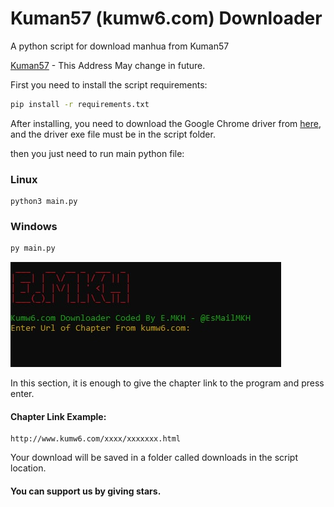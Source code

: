  # Kuman57 (kumw6.com) Downloader

A python script for download manhua from Kuman57

[Kuman57](https://kumw6.com) - This Address May change in future.

First you need to install the script requirements:
```cmd
pip install -r requirements.txt
```
After installing, you need to download the Google Chrome driver from [here](https://chromedriver.chromium.org/downloads), and the driver exe file must be in the script folder.

then you just need to run main python file:

### Linux
```terminal
python3 main.py
```


### Windows
```cmd
py main.py
```


![Main_Page](https://github.com/esmail-mkh/Kuman57-Downloader/raw/main/image.jpg)

In this section, it is enough to give the chapter link to the program and press enter.

#### Chapter Link Example:
```
http://www.kumw6.com/xxxx/xxxxxxx.html
```

Your download will be saved in a folder called downloads in the script location.


#### You can support us by giving stars.
